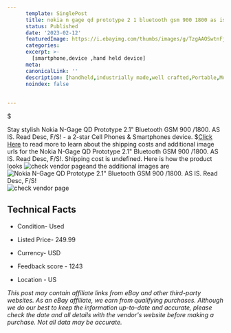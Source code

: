 ```yaml
---
      template: SinglePost
      title: nokia n gage qd prototype 2 1 bluetooth gsm 900 1800 as is read desc f s 
      status: Published
      date: '2023-02-12'
      featuredImage: https://i.ebayimg.com/thumbs/images/g/TzgAAOSwtnFjt8jv/s-l225.jpg
      categories: 
      excerpt: >-
        [smartphone,device ,hand held device]
      meta:
      canonicalLink: ''
      description: [handheld,industrially made,well crafted,Portable,Mobile,Compact,Convenient,Lightweight,Maneuverable,Man-portable,Miniature,Carriable,Hand-held,Light,Holdable,Transportable,Mobile device,Pocket-sized,On-the-go,Wireless,Cordless,Compact size,Convenient size, smartphone,device ,hand held device]
      noindex: false
      
        
---
```

$

Stay stylish Nokia N-Gage QD Prototype 2.1" Bluetooth GSM 900 /1800. AS IS. Read Desc, F/S! - a 2-star Cell Phones & Smartphones device.
$[Click Here](https://www.ebay.com/itm/275670939504?hash=item402f44b770%3Ag%3ATzgAAOSwtnFjt8jv&mkevt=1&mkcid=1&mkrid=711-53200-19255-0&campid=%253CePNCampaignId%253E&customid=%253CreferenceId%253E&toolid=10049) to read more to learn about the shipping costs and additional image urls for the Nokia N-Gage QD Prototype 2.1" Bluetooth GSM 900 /1800. AS IS. Read Desc, F/S!. Shipping cost is undefined. Here is how the product looks ![check vendor page](https://i.ebayimg.com/thumbs/images/g/TzgAAOSwtnFjt8jv/s-l225.jpg)and the additional images are![Nokia N-Gage QD Prototype 2.1" Bluetooth GSM 900 /1800. AS IS. Read Desc, F/S!](https://i.ebayimg.com/images/g/TzgAAOSwtnFjt8jv/s-l1600.jpg)![check vendor page](https://origin-galleryplus.ebayimg.com/ws/web/275670939504_2_0_1/225x225.jpg,https://origin-galleryplus.ebayimg.com/ws/web/275670939504_3_0_1/225x225.jpg,https://origin-galleryplus.ebayimg.com/ws/web/275670939504_4_0_1/225x225.jpg)



 ## Technical Facts 



     
      

 - Condition- Used 


      

 - Listed Price- 249.99 


      

 - Currency- USD 


      

 - Feedback score - 1243 


      

 - Location - US 


      
      

 *_This post may contain affiliate links from eBay and other third-party websites. As an eBay affiliate, we earn from qualifying purchases. Although we do our best to keep the information up-to-date and accurate, please check the date and all details with the vendor's website before making a purchase. Not all data may be accurate._*






